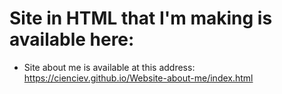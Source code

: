 
# Site in HTML that I'm making is available here:
- Site about me is available at this address: https://cienciev.github.io/Website-about-me/index.html